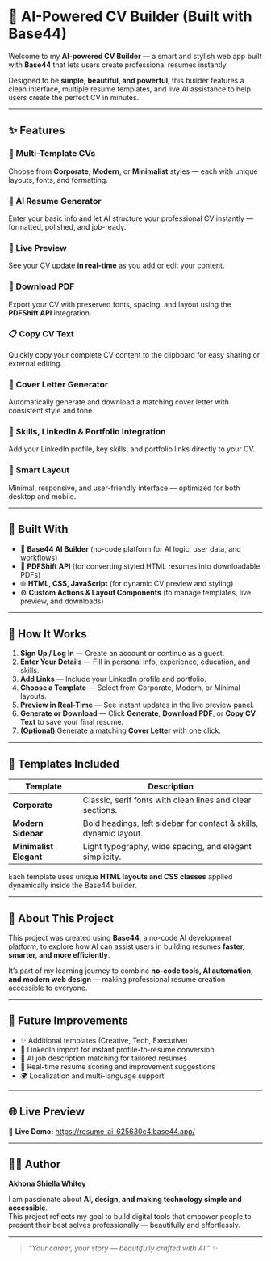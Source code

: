 # 🧠 AI-Powered CV Builder (Built with Base44)

Welcome to my **AI-powered CV Builder** — a smart and stylish web app built with **Base44** that lets users create professional resumes instantly.

Designed to be **simple, beautiful, and powerful**, this builder features a clean interface, multiple resume templates, and live AI assistance to help users create the perfect CV in minutes.

---

## ✨ Features

### 🧩 Multi-Template CVs  
Choose from **Corporate**, **Modern**, or **Minimalist** styles — each with unique layouts, fonts, and formatting.

### 🤖 AI Resume Generator  
Enter your basic info and let AI structure your professional CV instantly — formatted, polished, and job-ready.

### 🔄 Live Preview  
See your CV update **in real-time** as you add or edit your content.

### 📄 Download PDF  
Export your CV with preserved fonts, spacing, and layout using the **PDFShift API** integration.

### 📋 Copy CV Text  
Quickly copy your complete CV content to the clipboard for easy sharing or external editing.

### 💌 Cover Letter Generator  
Automatically generate and download a matching cover letter with consistent style and tone.

### 💼 Skills, LinkedIn & Portfolio Integration  
Add your LinkedIn profile, key skills, and portfolio links directly to your CV.

### 🎨 Smart Layout  
Minimal, responsive, and user-friendly interface — optimized for both desktop and mobile.

---

## 🧱 Built With

- 🧠 **Base44 AI Builder** (no-code platform for AI logic, user data, and workflows)  
- 🧾 **PDFShift API** (for converting styled HTML resumes into downloadable PDFs)  
- 🌐 **HTML, CSS, JavaScript** (for dynamic CV preview and styling)  
- ⚙️ **Custom Actions & Layout Components** (to manage templates, live preview, and downloads)

---

## 🧭 How It Works

1. **Sign Up / Log In** — Create an account or continue as a guest.  
2. **Enter Your Details** — Fill in personal info, experience, education, and skills.  
3. **Add Links** — Include your LinkedIn profile and portfolio.  
4. **Choose a Template** — Select from Corporate, Modern, or Minimal layouts.  
5. **Preview in Real-Time** — See instant updates in the live preview panel.  
6. **Generate or Download** — Click **Generate**, **Download PDF**, or **Copy CV Text** to save your final resume.  
7. **(Optional)** Generate a matching **Cover Letter** with one click.

---

## 🎨 Templates Included

| Template | Description |
|-----------|--------------|
| **Corporate** | Classic, serif fonts with clean lines and clear sections. |
| **Modern Sidebar** | Bold headings, left sidebar for contact & skills, dynamic layout. |
| **Minimalist Elegant** | Light typography, wide spacing, and elegant simplicity. |

Each template uses unique **HTML layouts and CSS classes** applied dynamically inside the Base44 builder.

---

## 🧠 About This Project

This project was created using **Base44**, a no-code AI development platform, to explore how AI can assist users in building resumes **faster, smarter, and more efficiently**.

It’s part of my learning journey to combine **no-code tools, AI automation, and modern web design** — making professional resume creation accessible to everyone.

---

## 🚀 Future Improvements

- ✨ Additional templates (Creative, Tech, Executive)
- 🔗 LinkedIn import for instant profile-to-resume conversion
- 🧩 AI job description matching for tailored resumes
- 💬 Real-time resume scoring and improvement suggestions
- 🌍 Localization and multi-language support

---

## 🌐 Live Preview

🔗 **Live Demo:** https://resume-ai-625630c4.base44.app/

---

## 👩‍💻 Author

**Akhona Shiella Whitey**

I am passionate about **AI, design, and making technology simple and accessible**.  
This project reflects my goal to build digital tools that empower people to present their best selves professionally — beautifully and effortlessly.


---

> _“Your career, your story — beautifully crafted with AI.”_ ✨

